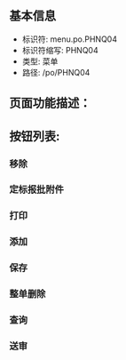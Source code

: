 
## 基本信息

- 标识符: menu.po.PHNQ04
- 标识符缩写: PHNQ04
- 类型: 菜单
- 路径: /po/PHNQ04

## 页面功能描述：





## 按钮列表:


### 移除



### 定标报批附件



### 打印



### 添加



### 保存



### 整单删除



### 查询



### 送审


